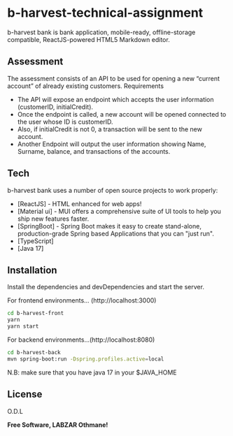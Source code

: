 # b-harvest-technical-assignment

b-harvest bank is bank application, mobile-ready, offline-storage compatible,
ReactJS-powered HTML5 Markdown editor.

## Assessment

The assessment consists of an API to be used for opening a new “current account” of
already existing customers.
Requirements

- The API will expose an endpoint which accepts the user information (customerID,
  initialCredit).
- Once the endpoint is called, a new account will be opened connected to the user
  whose ID is customerID.
- Also, if initialCredit is not 0, a transaction will be sent to the new account.
- Another Endpoint will output the user information showing Name, Surname,
  balance, and transactions of the accounts.

## Tech

b-harvest bank uses a number of open source projects to work properly:

- [ReactJS] - HTML enhanced for web apps!
- [Material ui] - MUI offers a comprehensive suite of UI tools to help you ship new features faster.
- [SpringBoot] - Spring Boot makes it easy to create stand-alone, production-grade Spring based Applications that you can "just run".
- [TypeScript]
- [Java 17]

## Installation

Install the dependencies and devDependencies and start the server.

For frontend environments... (http://localhost:3000)

```sh
cd b-harvest-front
yarn
yarn start
```

For backend environments...(http://localhost:8080)

```sh
cd b-harvest-back
mvn spring-boot:run -Dspring.profiles.active=local
```

N.B: make sure that you have java 17 in your $JAVA_HOME

## License

O.D.L

**Free Software, LABZAR Othmane!**
